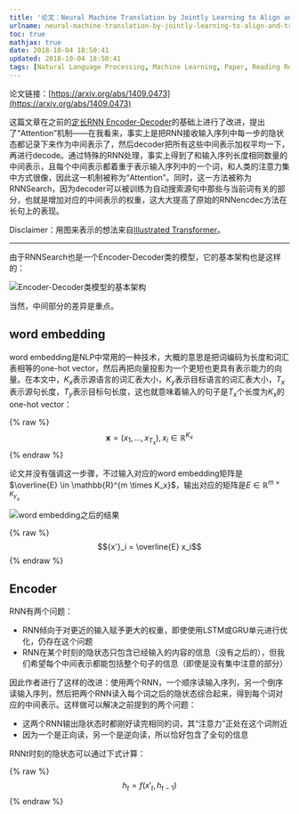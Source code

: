 ```yaml
---
title: '论文：Neural Machine Translation by Jointly Learning to Align and Translate'
urlname: neural-machine-translation-by-jointly-learning-to-align-and-translate
toc: true
mathjax: true
date: 2018-10-04 18:50:41
updated: 2018-10-04 18:50:41
tags: [Natural Language Processing, Machine Learning, Paper, Reading Report]
---
```


论文链接：[https://arxiv.org/abs/1409.0473](https://arxiv.org/abs/1409.0473)

这篇文章在之前的[定长RNN Encoder-Decoder](learning-phrase-representations-using-rnn-encoder-decoder-for-statistical-machine-translation)的基础上进行了改进，提出了“Attention”机制——在我看来，事实上是把RNN接收输入序列中每一步的隐状态都记录下来作为中间表示了，然后decoder把所有这些中间表示加权平均一下，再进行decode。通过特殊的RNN处理，事实上得到了和输入序列长度相同数量的中间表示，且每个中间表示都着重于表示输入序列中的一个词，和人类的注意力集中方式很像，因此这一机制被称为“Attention”。同时，这一方法被称为RNNSearch，因为decoder可以被训练为自动搜索源句中那些与当前词有关的部分，也就是增加对应的中间表示的权重，这大大提高了原始的RNNencdec方法在长句上的表现。

Disclaimer：用图来表示的想法来自[Illustrated Transformer](https://jalammar.github.io/illustrated-transformer/)。

---

由于RNNSearch也是一个Encoder-Decoder类的模型，它的基本架构也是这样的：

![Encoder-Decoder类模型的基本架构](encdec_basic_architecture.png)

当然，中间部分的差异是重点。

## word embedding

word embedding是NLP中常用的一种技术，大概的意思是把词编码为长度和词汇表相等的one-hot vector，然后再把向量投影为一个更短也更具有表示能力的向量。在本文中，$K_x$表示源语言的词汇表大小，$K_y$表示目标语言的词汇表大小，$T_x$表示源句长度，$T_y$表示目标句长度，这也就意味着输入的句子是$T_x$个长度为$K_x$的one-hot vector：

{% raw %}
$$\mathbf{x} = (x_1, ..., x_{T_x}), x_i \in \mathbb{R}^{K_x}$$
{% endraw %}

论文并没有强调这一步骤，不过输入对应的word embedding矩阵是$\overline{E} \in \mathbb{R}^{m \times K_x}$，输出对应的矩阵是$E \in \mathbb{R}^{m \times K_y}$。

![word embedding之后的结果](word_embedding.png)

{% raw %}$${x'}_i = \overline{E} x_i$${% endraw %}

## Encoder

RNN有两个问题：

* RNN倾向于对更近的输入赋予更大的权重，即使使用LSTM或GRU单元进行优化，仍存在这个问题
* RNN在某个时刻的隐状态只包含已经输入的内容的信息（没有之后的），但我们希望每个中间表示都能包括整个句子的信息（即使是没有集中注意的部分）

因此作者进行了这样的改进：使用两个RNN，一个顺序读输入序列，另一个倒序读输入序列，然后把两个RNN读入每个词之后的隐状态综合起来，得到每个词对应的中间表示。这样做可以解决之前提到的两个问题：

* 这两个RNN输出隐状态时都刚好读完相同的词，其“注意力”正处在这个词附近
* 因为一个是正向读，另一个是逆向读，所以恰好包含了全句的信息

RNN$t$时刻的隐状态可以通过下式计算：

{% raw %}$$h_t = f({x'}_t, h_{t-1})$${% endraw %}
